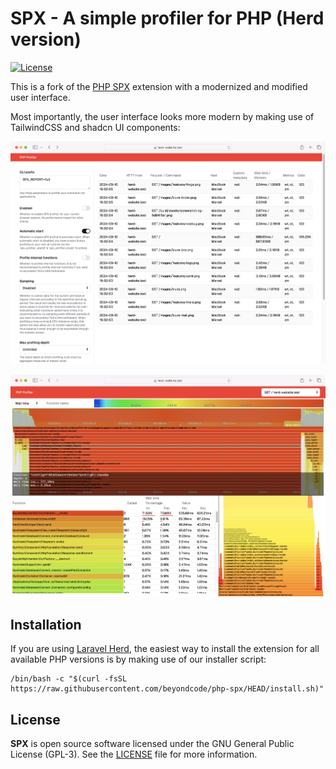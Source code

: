 # SPX - A simple profiler for PHP (Herd version)

[![License][:badge-license:]][:link-license:]


This is a fork of the [PHP SPX](https://github.com/NoiseByNorthwest/php-spx) extension with a modernized and modified user interface.

Most importantly, the user interface looks more modern by making use of TailwindCSS and shadcn UI components:

![](./github/dashboard.png)

![](./github/profiler.png)

## Installation

If you are using [Laravel Herd](https://herd.laravel.com), the easiest way to install the extension for all available PHP versions is by making use of our installer script:

```
/bin/bash -c "$(curl -fsSL https://raw.githubusercontent.com/beyondcode/php-spx/HEAD/install.sh)"
```

## License

**SPX** is open source software licensed under the GNU General Public License (GPL-3).
See the [LICENSE][:link-license:] file for more information.

<!-- All external links should be here to avoid duplication and long lines with links -->
[:badge-ci:]:           https://github.com/NoiseByNorthwest/php-spx/actions/workflows/main.yml/badge.svg
[:link-ci:]:            https://github.com/NoiseByNorthwest/php-spx/actions/workflows/main.yml

[:badge-php-versions:]: https://img.shields.io/badge/php-5.4--8.3-blue.svg
[:badge-supported-platforms:]: https://img.shields.io/badge/platform-GNU/Linux%20|%20macOS%20|%20FreeBSD%20-yellow
[:badge-supported-arch:]: https://img.shields.io/badge/architecture-x86--64%20|%20ARM64%20-silver

[:badge-license:]:      https://img.shields.io/github/license/NoiseByNorthwest/php-spx
[:link-license:]:       https://github.com/NoiseByNorthwest/php-spx/blob/master/LICENSE

